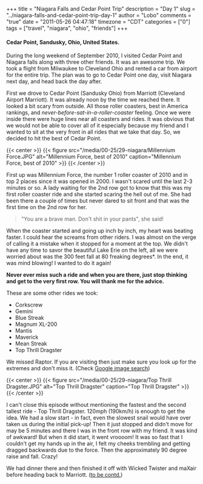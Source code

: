 +++
title = "Niagara Falls and Cedar Point Trip"
description = "Day 1"
slug = "../niagara-falls-and-cedar-point-trip-day-1"
author = "Lobo"
comments = "true"
date = "2011-05-26 04:47:18"
timezone = "CDT"
categories = ["0"]
tags = ["travel", "niagara", "ohio", "friends"]
+++

#### Cedar Point, Sandusky, Ohio, United States.

During the long weekend of September 2010, I visited Cedar Point and Niagara falls along with three other friends. It was an awesome trip. We took a flight from Milwaukee to Cleveland Ohio and rented a car from airport for the entire trip. The plan was to go to Cedar Point one day, visit Niagara next day, and head back the day after.

First we drove to Cedar Point (Sandusky Ohio) from Marriott (Cleveland Airport Marriott). It was already noon by the time we reached there. It looked a bit scary from outside. All those roller coasters, best in America rankings, and *never-before-sat-in-a-roller-coaster* feeling. Once we were inside there were huge lines near all coasters and rides. It was obvious that we would not be able to cover all of it especially because my friend and I wanted to sit at the very front in all rides that we take that day. So, we decided to hit the best of Cedar Point.

{{< center >}}
{{< figure src="/media/00-25/29-niagara/Millennium Force.JPG" alt="Millennium Force, best of 2010" caption="Millennium Force, best of 2010" >}}
{{< /center >}}

First up was  Millennium Force, the number 1 roller coaster of 2010 and in top 2 places since it was opened in 2000. I wasn't scared until the last 2-3 minutes or so. A lady waiting for the 2nd row got to know that this was my first roller coaster ride and she started scaring the hell out of me. She had been there a couple of times but never dared to sit front and that was the first time on the 2nd row for her.

> "You are a brave man. Don't shit in your pants", she said!

When the coaster started and going up inch by inch, my heart was beating faster. I could hear the screams from other  riders. I was almost on the verge of calling it a mistake when it stopped for a moment at the top. We didn't have any time to savor the beautiful Lake Erie on the left, all we were worried about was the 300 feet fall at 80 freaking degrees*. In the end, it was mind blowing! I wanted to do it again!

**Never ever miss such a ride and when you are there, just stop thinking and get to the very first row. You will thank me for the advice.**

These are some other rides we took:

- Corkscrew  
- Gemini  
- Blue Streak  
- Magnum XL-200  
- Mantis  
- Maverick  
- Mean Streak  
- Top Thrill Dragster  

We missed Raptor. If you are visiting then just make sure you look up for the extremes and don't miss it. (Check [Google image search](https://www.google.com/search?q=cedar+point+roller+coasters))

{{< center >}}
{{< figure src="/media/00-25/29-niagara/Top Thrill Dragster.JPG" alt="Top Thrill Dragster" caption="Top Thrill Dragster" >}}
{{< /center >}}

I can't close this episode without mentioning the fastest and the second tallest ride - Top Thrill Dragster. 120mph (190km/h) is enough to get the idea. We had a slow start - in fact, even the slowest snail would have over taken us during the initial pick-up! Then it just stopped and didn't move for may be 5 minutes and there I was in the front row with my friend. It was kind of awkward! But when it did start, it went vroooom! It was so fast that I couldn't get my hands up in the air, I felt my cheeks trembling and getting dragged backwards due to the force. Then the approximately 90 degree raise and fall. Crazy!

We had dinner there and then finished it off with Wicked Twister and maXair before heading back to Marriott. ([to be contd.](/blog/niagara-falls-and-cedar-point-trip-day-2))
